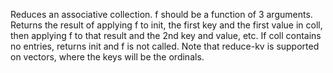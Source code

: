 Reduces an associative collection. f should be a function of 3
  arguments. Returns the result of applying f to init, the first key
  and the first value in coll, then applying f to that result and the
  2nd key and value, etc. If coll contains no entries, returns init
  and f is not called. Note that reduce-kv is supported on vectors,
  where the keys will be the ordinals.